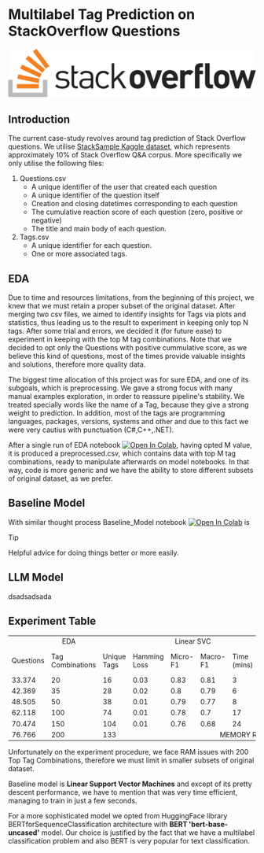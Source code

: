 # Multilabel Tag Prediction on StackOverflow Questions

![Alt text](images/stackoverflow.png)

## Introduction
The current case-study revolves around tag prediction of Stack Overflow questions. We utilise [StackSample Kaggle dataset](https://www.kaggle.com/datasets/stackoverflow/stacksample), which represents approximately 10% of Stack Overflow Q&A corpus. More specifically we only utilise the following files:
1. Questions.csv
    * A unique identifier of the user that created each question
    * A unique identifier of the question itself
    * Creation and closing datetimes corresponding to each question
    * The cumulative reaction score of each question (zero, positive or negative)
    * The title and main body of each question.
3. Tags.csv
    * A unique identifier for each question.
    * One or more associated tags.



## EDA 
Due to time and resources limitations, from the beginning of this project, we knew that we must retain a proper subset of the original dataset. After merging two csv files, we aimed to identify insights for Tags via plots and statistics, thus leading us to the result to experiment in keeping only top N tags. After some trial and errors, we decided it (for future ease) to experiment in keeping with the top M tag combinations. Note that we decided to opt only the Questions with positive cummulative score, as we believe this kind of questions, most of the times provide valuable insights and solutions, therefore more quality data.


The biggest time allocation of this project was for sure EDA, and one of its subgoals, which is preprocessing. We gave a strong focus with many manual examples exploration, in order to reassure pipeline's stability. We treated specially words like the name of a Tag, because they give a strong weight to prediction. In addition, most of the tags are programming languages, packages, versions, systems and other and due to this fact we were very cautius with punctuation (C#,C++,.NET).

After a single run of EDA notebook [![Open In Colab](https://colab.research.google.com/assets/colab-badge.svg)](https://colab.research.google.com/github/spyros-briakos/Multilabel_StackOverflow_Tag_Prediction/blob/main/notebooks/EDA.ipynb), having opted M value, it is produced a preprocessed.csv, which contains data with top M tag combinations, ready to manipulate afterwards on model notebooks. In that way, code is more generic and we have the ability to store different subsets of original dataset, as we prefer.











## Baseline Model

With similar thought process Baseline_Model notebook [![Open In Colab](https://colab.research.google.com/assets/colab-badge.svg)](https://colab.research.google.com/github/spyros-briakos/Multilabel_StackOverflow_Tag_Prediction/blob/main/notebooks/Baseline_Model.ipynb) is 

> [!TIP]
> Helpful advice for doing things better or more easily.


## LLM Model
dsadsadsada





















## Experiment Table

<table>

  <tr>
    <td colspan="3" align="center">EDA</td>
    <td colspan="4" align="center">Linear SVC</td>
    <td colspan="4" align="center">BERT</td>
  </tr>
  
  <tr>
    <td>Questions</td>
    <td>Tag Combinations</td>
    <td>Unique Tags</td>
    <td>Hamming Loss</td>
    <td>Micro-F1</td>
    <td>Macro-F1</td>
    <td>Time (mins)</td>
    <td>Hamming Loss</td>
    <td>Micro-F1</td>
    <td>Macro-F1</td>
    <td>Epoch GPU (mins)</td>
  </tr>
  <tr>
    <td>33.374</td>
    <td>20</td>
    <td>16</td>
    <td>0.03</td>
    <td>0.83</td>
    <td>0.81</td>
    <td>3</td>
    <td>0.02</td>
    <td>0.86</td>
    <td>0.84</td>
    <td>11</td>
  </tr>
  <tr>
    <td>42.369</td>
    <td>35</td>
    <td>28</td>
    <td>0.02</td>
    <td>0.8</td>
    <td>0.79</td>
    <td>6</td>
    <td colspan="4" align="center">N/A</td>
  </tr>
  <tr>
    <td>48.505</td>
  <td>50</td>
  <td>38</td>
  <td>0.01</td>
  <td>0.79</td>
  <td>0.77</td>
  <td>8</td>
  <td>0.01</td>
  <td>0.84</td>
  <td>0.78</td>
  <td>16</td>
  </tr>
<tr>
  <td>62.118</td>
  <td>100</td>
  <td>74</td>
  <td>0.01</td>
  <td>0.78</td>
  <td>0.7</td>
  <td>17</td>
  <td>0.02</td>
  <td>0.68</td>
  <td>0.28</td>
  <td>21</td>
</tr>

<tr>
  <td>70.474</td>
  <td>150</td>
  <td>104</td>
  <td>0.01</td>
  <td>0.76</td>
  <td>0.68</td>
  <td>24</td>
  <td colspan="4" align="center">N/A</td>
</tr>
  <tr>
    <td>76.766</td>
    <td>200</td>
    <td>133</td>
    <td colspan="8" align="center">MEMORY RAM CRASH</td>
  </tr>
</table>


Unfortunately on the experiment procedure, we face RAM issues with 200 Top Tag Combinations, therefore we must limit in smaller subsets of original dataset.

Baseline model is **Linear Support Vector Machines** and except of its pretty descent performance, we have to mention that was very time efficient, managing to train in just a few seconds.

For a more sophisticated model we opted from HuggingFace library BERTforSequenceClassification architecture with **BERT 'bert-base-uncased'** model. Our choice is justified by the fact that we have a multilabel classification problem and also BERT is very popular for text classification. 

